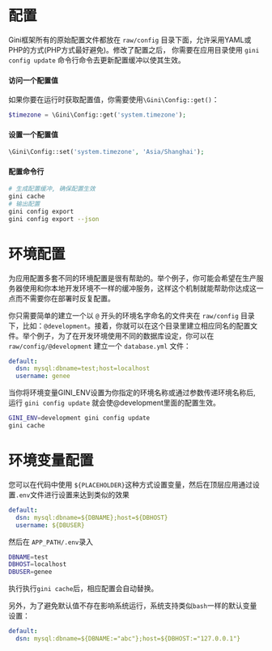 # 配置

Gini框架所有的原始配置文件都放在 `raw/config` 目录下面，允许采用YAML或PHP的方式\(PHP方式最好避免\)。修改了配置之后， 你需要在应用目录使用 `gini config update` 命令行命令去更新配置缓冲以使其生效。

#### 访问一个配置值

如果你要在运行时获取配置值，你需要使用`\Gini\Config::get()`：

```php
$timezone = \Gini\Config::get('system.timezone');
```

#### 设置一个配置值

```php
\Gini\Config::set('system.timezone', 'Asia/Shanghai');
```

#### 配置命令行

```bash
# 生成配置缓冲, 确保配置生效
gini cache
# 输出配置
gini config export
gini config export --json
```

# 环境配置

为应用配置多套不同的环境配置是很有帮助的。举个例子，你可能会希望在生产服务器使用和你本地开发环境不一样的缓冲服务，这样这个机制就能帮助你达成这一点而不需要你在部署时反复配置。

你只需要简单的建立一个以 `@` 开头的环境名字命名的文件夹在 `raw/config` 目录下，比如：`@development`。接着，你就可以在这个目录里建立相应同名的配置文件。举个例子，为了在开发环境使用不同的数据库设定，你可以在 `raw/config/@development` 建立一个 `database.yml` 文件：

```yaml
default:
  dsn: mysql:dbname=test;host=localhost
  username: genee
```

当你将环境变量GINI\_ENV设置为你指定的环境名称或通过参数传递环境名称后, 运行 `gini config update` 就会使@development里面的配置生效。

```bash
GINI_ENV=development gini config update
gini cache
```

# 环境变量配置

您可以在代码中使用 `${PLACEHOLDER}`这种方式设置变量，然后在顶层应用通过设置`.env`文件进行设置来达到类似的效果

```yaml
default:
  dsn: mysql:dbname=${DBNAME};host=${DBHOST}
  username: ${DBUSER}
```

然后在 `APP_PATH/.env`录入

```bash
DBNAME=test
DBHOST=localhost
DBUSER=genee
```

执行执行`gini cache`后，相应配置会自动替换。

另外，为了避免默认值不存在影响系统运行，系统支持类似`bash`一样的默认变量设置：

```yaml
default:
  dsn: mysql:dbname=${DBNAME:="abc"};host=${DBHOST:="127.0.0.1"}
```



